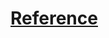 #
# [Reference](https://leetcode.com/problems/maximum-strong-pair-xor-i/?envType=problem-list-v2&envId=sliding-window)